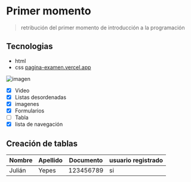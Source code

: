 # Primer momento
> retribución del primer momento de introducción a la programación

## Tecnologias
- html
- css
[pagina-examen.vercel.app](https://pagina-examen.vercel.app/)

![imagen](https://datademia.es/wp-content/uploads/2019/06/hello_world-1024x512.png)
- [x] Video
- [x] Listas desordenadas
- [x] imagenes
- [x]  Formularios
- [ ] Tabla
- [x] lista de navegación
## Creación de tablas
| Nombre | Apellido | Documento | usuario registrado
|--------|----------|------|-----------------------|
| Julián | Yepes | 123456789 | si

